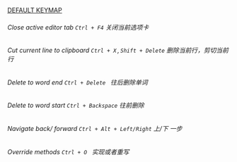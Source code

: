 [DEFAULT KEYMAP](https://resources.jetbrains.com/storage/products/intellij-idea/docs/IntelliJIDEA_ReferenceCard.pdf)

###### Close active editor tab `Ctrl + F4` 关闭当前选项卡
###### Cut current line to clipboard `Ctrl + X` , `Shift + Delete`  删除当前行，剪切当前行
###### Delete to word end `Ctrl + Delete `  往后删除单词
###### Delete to word start `Ctrl + Backspace` 往前删除
###### Navigate back/ forward  `Ctrl + Alt + Left/Right` 上/下 一步
###### Override methods `Ctrl + O ` 实现或者重写
